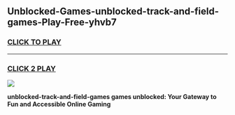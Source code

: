 
## Unblocked-Games-unblocked-track-and-field-games-Play-Free-yhvb7
<h3>
<a href="https://premium76.site?title=unblocked-track-and-field-games&ref=17A">CLICK TO PLAY</a></h3>
<hr>

<h3>
<a href="https://premium76.site?title=unblocked-track-and-field-games&ref=17A">CLICK 2 PLAY</a>
  
</h3>

<a href="https://premium76.site?title=unblocked-track-and-field-games&ref=17A"><img src="https://clearcache.store/games.png"></a>


**unblocked-track-and-field-games games unblocked: Your Gateway to Fun and Accessible Online Gaming**

